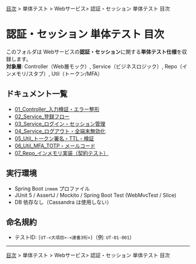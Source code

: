 [目次](../../../目次.md) > 単体テスト > Webサービス> 認証・セッション 単体テスト 目次
# 認証・セッション 単体テスト 目次

このフォルダは Webサービスの**認証・セッション**に関する**単体テスト仕様**を収録します。  
**対象層**: Controller（Web層モック）, Service（ビジネスロジック）, Repo（インメモリ/スタブ）, Util（トークン/MFA）

## ドキュメント一覧
- [01_Controller_入力検証・エラー整形](./01_Controller_入力検証・エラー整形.md)
- [02_Service_登録フロー](./02_Service_登録フロー_start-verify-complete.md)
- [03_Service_ログイン・セッション管理](./03_Service_ログイン・セッション管理.md)
- [04_Service_ログアウト・全端末無効化](./04_Service_ログアウト・全端末無効化.md)
- [05_Util_トークン署名・TTL・検証](./05_Util_トークン署名・TTL・検証.md)
- [06_Util_MFA_TOTP・メールコード](./06_Util_MFA_TOTP・メールコード.md)
- [07_Repo_インメモリ実装（契約テスト）](./07_Repo_インメモリ実装（契約テスト）.md)

## 実行環境
- Spring Boot `inmem` プロファイル
- JUnit 5 / AssertJ / Mockito / Spring Boot Test (WebMvcTest / Slice)
- DB 依存なし（Cassandra は使用しない）

## 命名規約
- テストID: `[UT-<大項目>-<連番3桁>]`（例: `UT-01-001`）

---
[目次](../../../目次.md) > 単体テスト > Webサービス> 認証・セッション 単体テスト 目次
